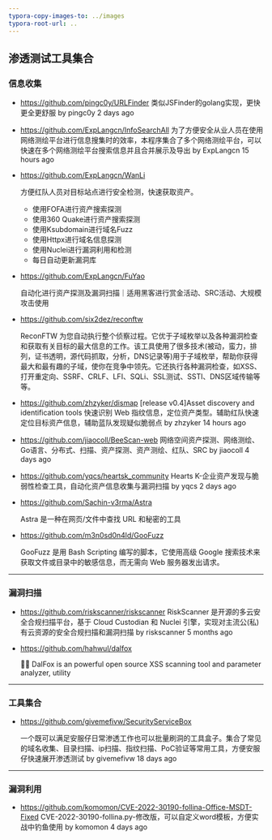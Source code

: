 ```yaml
---
typora-copy-images-to: ../images
typora-root-url: ..
---
```




## 渗透测试工具集合





### 信息收集

* https://github.com/pingc0y/URLFinder
  类似JSFinder的golang实现，更快更全更舒服
  by pingc0y 2 days ago
  
* https://github.com/ExpLangcn/InfoSearchAll
  为了方便安全从业人员在使用网络测绘平台进行信息搜集时的效率，本程序集合了多个网络测绘平台，可以快速在多个网络测绘平台搜索信息并且合并展示及导出
  by ExpLangcn 15 hours ago
  
* https://github.com/ExpLangcn/WanLi

  方便红队人员对目标站点进行安全检测，快速获取资产。

  - 使用FOFA进行资产搜索探测
  - 使用360 Quake进行资产搜索探测
  - 使用Ksubdomain进行域名Fuzz
  - 使用Httpx进行域名信息探测
  - 使用Nuclei进行漏洞利用和检测
  - 每日自动更新漏洞库

* https://github.com/ExpLangcn/FuYao

  自动化进行资产探测及漏洞扫描｜适用黑客进行赏金活动、SRC活动、大规模攻击使用

* https://github.com/six2dez/reconftw

  ReconFTW 为您自动执行整个侦察过程。它优于子域枚举以及各种漏洞检查和获取有关目标的最大信息的工作。该工具使用了很多技术(被动，蛮力，排列，证书透明，源代码抓取，分析，DNS记录等)用于子域枚举，帮助你获得最大和最有趣的子域，使你在竞争中领先。它还执行各种漏洞检查，如XSS、打开重定向、SSRF、CRLF、LFI、SQLi、SSL测试、SSTI、DNS区域传输等等。 
  
* https://github.com/zhzyker/dismap
  [release v0.4]Asset discovery and identification tools 快速识别 Web 指纹信息，定位资产类型。辅助红队快速定位目标资产信息，辅助蓝队发现疑似脆弱点
  by zhzyker 14 hours ago

* https://github.com/jiaocoll/BeeScan-web
  网络空间资产探测、网络测绘、Go语言、分布式、扫描、资产探测、资产测绘、红队、SRC
  by jiaocoll 4 days ago

* https://github.com/yqcs/heartsk_community
  Hearts K-企业资产发现与脆弱性检查工具，自动化资产信息收集与漏洞扫描
  by yqcs 2 days ago

* https://github.com/Sachin-v3rma/Astra

  Astra 是一种在网页/文件中查找 URL 和秘密的工具
  
* https://github.com/m3n0sd0n4ld/GooFuzz

  GooFuzz 是用 Bash Scripting 编写的脚本，它使用高级 Google 搜索技术来获取文件或目录中的敏感信息，而无需向 Web 服务器发出请求。





---





### 漏洞扫描

* https://github.com/riskscanner/riskscanner
  RiskScanner 是开源的多云安全合规扫描平台，基于 Cloud Custodian 和 Nuclei 引擎，实现对主流公(私)有云资源的安全合规扫描和漏洞扫描
  by riskscanner 5 months ago
  
* https://github.com/hahwul/dalfox

  🌙🦊 DalFox is an powerful open source XSS scanning tool and parameter analyzer, utility



---





### 工具集合

* https://github.com/givemefivw/SecurityServiceBox

  一个既可以满足安服仔日常渗透工作也可以批量刷洞的工具盒子。集合了常见的域名收集、目录扫描、ip扫描、指纹扫描、PoC验证等常用工具，方便安服仔快速展开渗透测试
  by givemefivw 18 days ago





---





### 漏洞利用

* https://github.com/komomon/CVE-2022-30190-follina-Office-MSDT-Fixed
  CVE-2022-30190-follina.py-修改版，可以自定义word模板，方便实战中钓鱼使用
  by komomon 4 days ago



